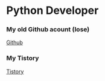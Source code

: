 # Python Developer

### My old Github acount (lose)
<a href="https://github.com/YJH2848">Github</a>

### My Tistory
<a href="https://yunjonghyeok.tistory.com">Tistory</a>
